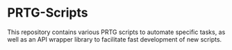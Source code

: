 # PRTG-Scripts

This repository contains various PRTG scripts to automate specific tasks, as well as an API
wrapper library to facilitate fast development of new scripts.
